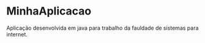 # MinhaAplicacao

Aplicação desenvolvida em java para trabalho da fauldade de sistemas para internet.
